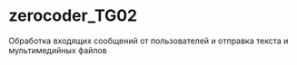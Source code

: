 # zerocoder_TG02
 Обработка входящих сообщений от пользователей и отправка текста и мультимедийных файлов
